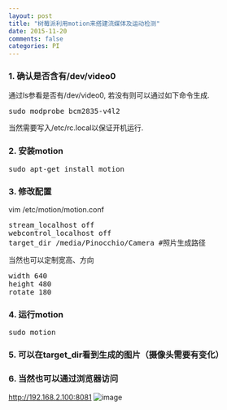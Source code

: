 ```yaml
---
layout: post
title: "树莓派利用motion来搭建流媒体及运动检测"
date: 2015-11-20
comments: false
categories: PI
---
```


### 1. 确认是否含有/dev/video0
通过ls参看是否有/dev/video0, 若没有则可以通过如下命令生成.
<pre>
sudo modprobe bcm2835-v4l2
</pre>
当然需要写入/etc/rc.local以保证开机运行.

### 2. 安装motion
<pre>
sudo apt-get install motion
</pre>

### 3. 修改配置
vim /etc/motion/motion.conf

<pre>
stream_localhost off
webcontrol_localhost off
target_dir /media/Pinocchio/Camera #照片生成路径
</pre>

当然也可以定制宽高、方向
<pre>
width 640
height 480
rotate 180
</pre>

### 4. 运行motion
<pre>
sudo motion
</pre>

### 5. 可以在target_dir看到生成的图片（摄像头需要有变化）

### 6. 当然也可以通过浏览器访问
http://192.168.2.100:8081
![image](http://7ximmr.com1.z0.glb.clouddn.com/raspberry-motion.png)
